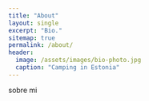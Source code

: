 ```yaml
---
title: "About"
layout: single
excerpt: "Bio."
sitemap: true
permalink: /about/
header:
  image: /assets/images/bio-photo.jpg
  caption: "Camping in Estonia"
---
```


sobre mi